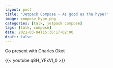 ```yaml
---
layout: post
title: "Jetpack Compose - As good as the hype?"
image: compose_hype.png
categories: [talk, jetpack compose]
tags: [talk, compose]
date: 2021-03-04T15:36:17+02:00
draft: false
---
```


Co present with Charles Okot 

{{< youtube q8H_YFxVI_0 >}}

